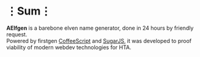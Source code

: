 # ⋮Sum⋮
__AElfgen__ is a barebone elven name generator, done in 24 hours by friendly request.  
Powered by firstgen [CoffeeScript](https://github.com/jashkenas/coffeescript) and [SugarJS](https://github.com/andrewplummer/Sugar), it was developed to proof viability of modern webdev technologies for HTA.
